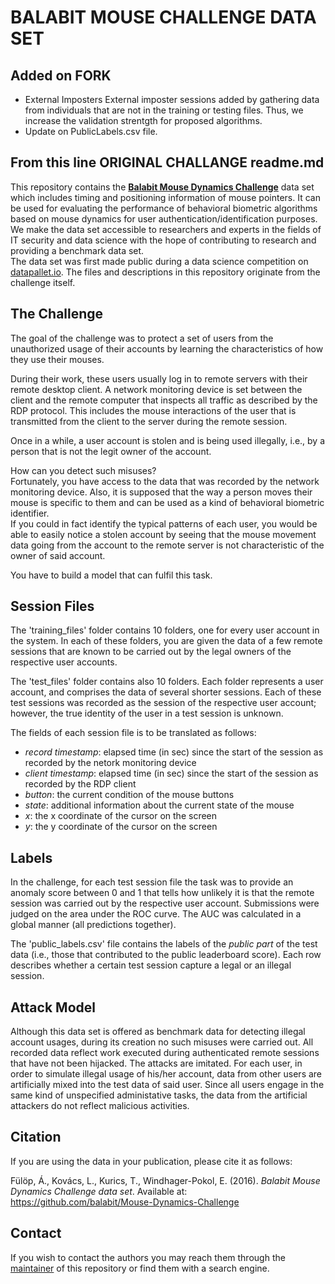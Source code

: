 
BALABIT MOUSE CHALLENGE DATA SET
================================


## Added on FORK

- External Imposters
External imposter sessions added by gathering data from individuals that are not in the training or testing files. Thus, we increase the validation strentgth for proposed algorithms.
- Update on PublicLabels.csv file.

## From this line ORIGINAL CHALLANGE readme.md

This repository contains the **[Balabit Mouse Dynamics Challenge][balabit]** data set which includes timing and positioning information of mouse pointers. It can be used for evaluating the performance of behavioral biometric algorithms based on mouse dynamics for user authentication/identification purposes.  
We make the data set accessible to researchers and experts in the fields of IT security and data science with the hope of contributing to research and providing a benchmark data set.  
The data set was first made public during a data science competition on [datapallet.io][datapallet]. The files and descriptions in this repository originate from the challenge itself.  

[balabit]: https://medium.com/balabit-unsupervised/releasing-the-balabit-mouse-dynamics-challenge-data-set-a15a016fba6c
[datapallet]: https://datapallet.io

## The Challenge

The goal of the challenge was to protect a set of users from the unauthorized usage of their accounts by learning the characteristics of how they use their mouses.  

During their work, these users usually log in to remote servers with their remote desktop client. A network monitoring device is set between the client and the remote computer that inspects all traffic as described by the RDP protocol. This includes the mouse interactions of the user that is transmitted from the client to the server during the remote session.  

Once in a while, a user account is stolen and is being used illegally, i.e., by a person that is not the legit owner of the account.  

How can you detect such misuses?  
Fortunately, you have access to the data that was recorded by the network monitoring device. Also, it is supposed that the way a person moves their mouse is specific to them and can be used as a kind of behavioral biometric identifier.  
If you could in fact identify the typical patterns of each user, you would be able to easily notice a stolen account by seeing that the mouse movement data going from the account to the remote server is not characteristic of the owner of said account.  

You have to build a model that can fulfil this task.  

## Session Files

The 'training_files' folder contains 10 folders, one for every user account in the system. In each of these folders, you are given the data of a few remote sessions that are known to be carried out by the legal owners of the respective user accounts.  

The 'test_files' folder contains also 10 folders. Each folder represents a user account, and comprises the data of several shorter sessions. Each of these test sessions was recorded as the session of the respective user account; however, the true identity of the user in a test session is unknown.  

The fields of each session file is to be translated as follows:  
- *record timestamp*: elapsed time (in sec) since the start of the session as recorded by the netork monitoring device  
- *client timestamp*: elapsed time (in sec) since the start of the session as recorded by the RDP client  
- *button*: the current condition of the mouse buttons  
- *state*: additional information about the current state of the mouse  
- *x*: the x coordinate of the cursor on the screen  
- *y*: the y coordinate of the cursor on the screen  

## Labels

In the challenge, for each test session file the task was to provide an anomaly score between 0 and 1 that tells how unlikely it is that the remote session was carried out by the respective user account. Submissions were judged on the area under the ROC curve. The AUC was calculated in a global manner (all predictions together).  

The 'public_labels.csv' file contains the labels of the *public part* of the test data (i.e., those that contributed to the public leaderboard score). Each row describes whether a certain test session capture a legal or an illegal session.  

## Attack Model

Although this data set is offered as benchmark data for detecting illegal account usages, during its creation no such misuses were carried out. All recorded data reflect work executed during authenticated remote sessions that have not been hijacked. The attacks are imitated. For each user, in order to simulate illegal usage of his/her account, data from other users are artificially mixed into the test data of said user. Since all users engage in the same kind of unspecified administative tasks, the data from the artificial attackers do not reflect malicious activities.  

## Citation

If you are using the data in your publication, please cite it as follows:  

Fülöp, Á., Kovács, L., Kurics, T., Windhager-Pokol, E. (2016). *Balabit Mouse Dynamics Challenge data set*. Available at: https://github.com/balabit/Mouse-Dynamics-Challenge  

## Contact

If you wish to contact the authors you may reach them through the [maintainer][maintainer] of this repository or find them with a search engine.

[maintainer]: https://github.com/DataOmbudsman

